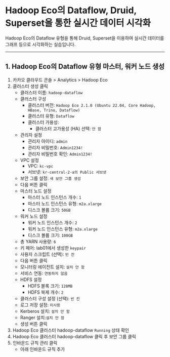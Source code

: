 # Hadoop Eco의 Dataflow, Druid, Superset을 통한 실시간  데이터 시각화

Hadoop Eco의 Dataflow 유형을 통해 Druid, Superset을 이용하여 실시간 데이터를 그래프 등으로 시각화하는 실습입니다.

---
## 1. Hadoop Eco의 Dataflow 유형 마스터, 워커 노드 생성

1. 카카오 클라우드 콘솔 > Analytics > Hadoop Eco
2. 클러스터 생성 클릭
   - 클러스터 이름: `hadoop-dataflow`
   - 클러스터 구성
      - 클러스터 버전: `Hadoop Eco 2.1.0 (Ubuntu 22.04, Core Hadoop, HBase, Trino, Dataflow)`
      - 클러스터 유형:  `Dataflow`
      - 클러스터 가용성:
         - 클러스터 고가용성 (HA) 선택: `안 함`
   - 관리자 설정
      - 관리자 아이디: `admin`
      - 관리자 비밀번호: `Admin1234!`
      - 관리자 비밀번호 확인: `Admin1234!`
   - VPC 설정
      - VPC: `kc-vpc`
      - 서브넷: `kr-central-2-a의 Public 서브넷`
   - 보안 그룹 설정: `새 보안 그룹 생성`
   - 다음 버튼 클릭
   - 마스터 노드 설정
      - 마스터 노드 인스턴스 개수: `1`
      - 마스터 노드 인스턴스 유형: `m2a.xlarge`
      - 디스크 볼륨 크기: `50GB`
   - 워커 노드 설정
      - 워커 노드 인스턴스 개수: `2`
      - 워커 노드 인스턴스 유형: `m2a.xlarge`
      - 디스크 볼륨 크기: `100GB`
   - 총 YARN 사용량: `6`
   - 키 페어: lab01에서 생성한 `keypair`
   - 사용자 스크립트 (선택): `빈 칸`
   - 다음 버튼 클릭
   - 모니터링 에이전트 설치: `설치 안 함`
   - 서비스 연동: `연동하지 않음`
   - HDFS 설정
      - HDFS 블록 크기: `128MB`
      - HDFS 복제 개수: `2`
   - 클러스터 구성 설정 (선택): `빈 칸`
   - 로그 저장 설정: `미사용`
   - Kerberos 설치: `설치 안 함`
   - Ranger 설치:`설치 안 함`
   - 생성 버튼 클릭
3. Hadoop Eco 클러스터 hadoop-dataflow `Running` 상태 확인
4. Hadoop Eco 클러스터 hadoop-dataflow 클릭 후 보안 그룹 클릭
5. 인바운드 규칙 관리 클릭
   - 아래 인바운드 규칙 추가

